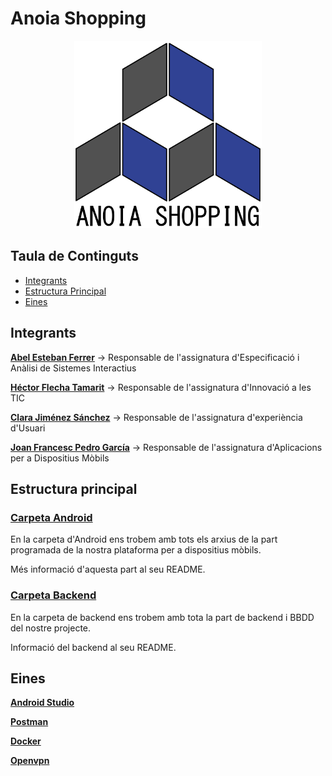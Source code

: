 # Anoia Shopping

<p align="center">
  <img src=".pictures/A2.jpg" width="300">
</p>

## Taula de Continguts

- [Integrants](#integrants)
- [Estructura Principal](#estructura-principal)
- [Eines](#eines)

## Integrants

**[Abel Esteban Ferrer](https://github.com/abeelef)** -> Responsable de l'assignatura d'Especificació i Anàlisi de Sistemes Interactius

**[Héctor Flecha Tamarit](https://github.com/Soc-Un-Zombi)** -> Responsable de l'assignatura d'Innovació a les TIC

**[Clara Jiménez Sánchez](https://github.com/clarajsanchez)** -> Responsable de l'assignatura d'experiència d'Usuari

**[Joan Francesc Pedro García](https://github.com/Soc-Un-Zombi)** -> Responsable de l'assignatura d'Aplicacions per a Dispositius Mòbils


## Estructura principal

### [Carpeta Android](Android/)

En la carpeta d'Android ens trobem amb tots els arxius de la part programada de la nostra plataforma per a dispositius mòbils.

Més informació d'aquesta part al seu README.

### [Carpeta Backend](Backend/)

En la carpeta de backend ens trobem amb tota la part de backend i BBDD del nostre projecte.

Informació del backend al seu README.

## Eines

**[Android Studio](https://developer.android.com/studio)**

**[Postman](https://www.postman.com/)**

**[Docker](https://www.docker.com/)**

**[Openvpn](https://openvpn.net/)**
